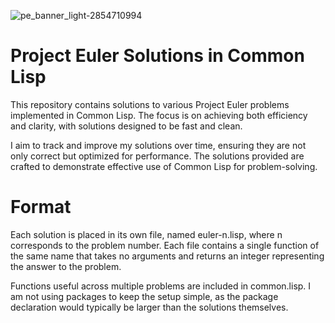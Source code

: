 ![pe_banner_light-2854710994](https://github.com/user-attachments/assets/796e3802-3ec6-4896-a204-51d266beb732)

# Project Euler Solutions in Common Lisp

This repository contains solutions to various Project Euler problems implemented in Common Lisp. The focus is on achieving both efficiency and clarity, with solutions designed to be fast and clean.

I aim to track and improve my solutions over time, ensuring they are not only correct but optimized for performance. The solutions provided are crafted to demonstrate effective use of Common Lisp for problem-solving.

# Format

Each solution is placed in its own file, named euler-n.lisp, where n corresponds to the problem number. Each file contains a single function of the same name that takes no arguments and returns an integer representing the answer to the problem.

Functions useful across multiple problems are included in common.lisp. I am not using packages to keep the setup simple, as the package declaration would typically be larger than the solutions themselves.
